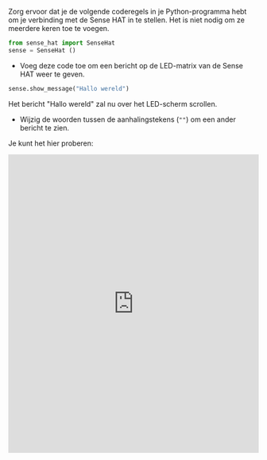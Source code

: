 Zorg ervoor dat je de volgende coderegels in je Python-programma hebt om je verbinding met de Sense HAT in te stellen. Het is niet nodig om ze meerdere keren toe te voegen.

```python
from sense_hat import SenseHat
sense = SenseHat ()
```

+ Voeg deze code toe om een bericht op de LED-matrix van de Sense HAT weer te geven.

```python
sense.show_message("Hallo wereld")
```

Het bericht "Hallo wereld" zal nu over het LED-scherm scrollen.

+ Wijzig de woorden tussen de aanhalingstekens (`""`) om een ander bericht te zien.

Je kunt het hier proberen: 
<iframe src="https://trinket.io/embed/python/278f70b0af" width="100%" height="600" frameborder="0" marginwidth="0" marginheight="0" allowfullscreen mark="crwd-mark"></iframe>